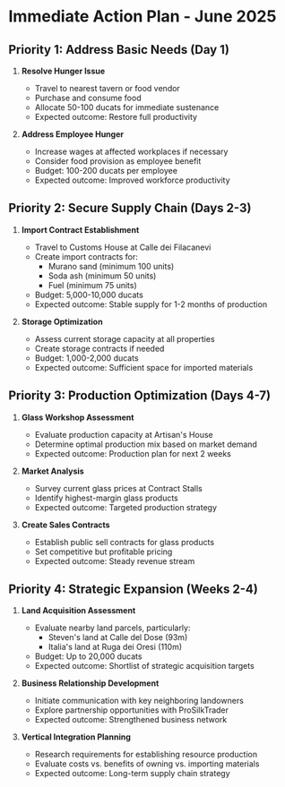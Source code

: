 # Immediate Action Plan - June 2025

## Priority 1: Address Basic Needs (Day 1)
1. **Resolve Hunger Issue**
   - Travel to nearest tavern or food vendor
   - Purchase and consume food
   - Allocate 50-100 ducats for immediate sustenance
   - Expected outcome: Restore full productivity

2. **Address Employee Hunger**
   - Increase wages at affected workplaces if necessary
   - Consider food provision as employee benefit
   - Budget: 100-200 ducats per employee
   - Expected outcome: Improved workforce productivity

## Priority 2: Secure Supply Chain (Days 2-3)
1. **Import Contract Establishment**
   - Travel to Customs House at Calle dei Filacanevi
   - Create import contracts for:
     * Murano sand (minimum 100 units)
     * Soda ash (minimum 50 units)
     * Fuel (minimum 75 units)
   - Budget: 5,000-10,000 ducats
   - Expected outcome: Stable supply for 1-2 months of production

2. **Storage Optimization**
   - Assess current storage capacity at all properties
   - Create storage contracts if needed
   - Budget: 1,000-2,000 ducats
   - Expected outcome: Sufficient space for imported materials

## Priority 3: Production Optimization (Days 4-7)
1. **Glass Workshop Assessment**
   - Evaluate production capacity at Artisan's House
   - Determine optimal production mix based on market demand
   - Expected outcome: Production plan for next 2 weeks

2. **Market Analysis**
   - Survey current glass prices at Contract Stalls
   - Identify highest-margin glass products
   - Expected outcome: Targeted production strategy

3. **Create Sales Contracts**
   - Establish public sell contracts for glass products
   - Set competitive but profitable pricing
   - Expected outcome: Steady revenue stream

## Priority 4: Strategic Expansion (Weeks 2-4)
1. **Land Acquisition Assessment**
   - Evaluate nearby land parcels, particularly:
     * Steven's land at Calle del Dose (93m)
     * Italia's land at Ruga dei Oresi (110m)
   - Budget: Up to 20,000 ducats
   - Expected outcome: Shortlist of strategic acquisition targets

2. **Business Relationship Development**
   - Initiate communication with key neighboring landowners
   - Explore partnership opportunities with ProSilkTrader
   - Expected outcome: Strengthened business network

3. **Vertical Integration Planning**
   - Research requirements for establishing resource production
   - Evaluate costs vs. benefits of owning vs. importing materials
   - Expected outcome: Long-term supply chain strategy
